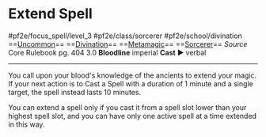 # Extend Spell
#pf2e/focus_spell/level_3 #pf2e/class/sorcerer #pf2e/school/divination 
==[Uncommon](Uncommon.md)== ==[Divination](Divination.md)== ==[Metamagic](Metamagic.md)== ==[Sorcerer](Sorcerer.md)==
*Source* Core Rulebook pg. 404 3.0
**Bloodline** imperial
**Cast** ► verbal

---
You call upon your blood's knowledge of the ancients to extend your magic. If your next action is to Cast a Spell with a duration of 1 minute and a single target, the spell instead lasts 10 minutes. 

You can extend a spell only if you cast it from a spell slot lower than your highest spell slot, and you can have only one active spell at a time extended in this way.